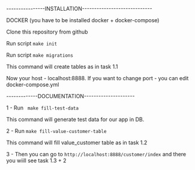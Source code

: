 ----------------INSTALLATION-----------------------------

DOCKER
(you have to be installed docker + docker-compose)

Clone this repository from github

Run script ```make init```

Run script ```make migrations```

This command will create tables as in task 1.1

Now your host - localhost:8888. If you want to change port - you can edit docker-compose.yml

-------------DOCUMENTATION---------------------

1 - Run ``` make fill-test-data```

This command will generate test data for our app in DB.

2 - Run ```make fill-value-customer-table```

This command will fill value_customer table as in task 1.2

3 - Then you can go to ```http://localhost:8888/customer/index``` and there you wiill see task 1.3 + 2